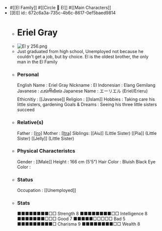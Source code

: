 - #[[El Family]]  #[[Circle 🍭 El]]  #[[Main Characters]]
- [[El]]
  id:: 672c6a3a-735c-4b6c-8617-0ef5baed9814
	- # Eriel Gray
	- ![El y 256.png](../assets/El_y_256_1730862394099_0.png)
	- Just graduated from high school, Unemployed not because he couldn't get a job, but by choice. El is the oldest brother, the only man in the El Family
	- ### Personal
	  English Name                  : Eriel Gray
	  Nickname                      : El
	  Indonesian                    : Elang Gemilang
	  Javanese                      : ꦌꦭꦁꦒꦼꦩꦶꦭꦁ
	  Japanese Name                 : エーリエル (Eriel/Erieru)
	  Ethicnitiy                    : [[Javanese]]
	  Religion                      : [[Islam]]
	  Hobbies                       : Taking care his little sisters, gardening
	  Goals & Dreams                : Seeing his three little sisters succeed
	- ### Relative(s)
	  Father                        : [[Iro]](Deceased)
	  Mother                        : [[Itra]](Deceased)
	  Siblings:
	  [[Aiu]] (Little Sister)
	  [[Pia]] (Little Sister)
	  [[Jelly]] (Little Sister)
	- ### Physical Characteristcs
	  Gender                        : [[Male]] 
	  Height                        : 166 cm (5'5")
	  Hair Color                    : Bluish Black
	  Eye Color                     :
	- ### Status
	  Occupation                    : [[Unemployed]]
	- ### Stats
	  ■■■■■■■■□□ Strength 8         ■■■■■■■■□□ Intelligence 8  
	  ■■■■■■■□□□ Good     7         ■■■■■□□□□□ Bad          5
	  ■■■■■■■■■□ Charisma 9         ■■■■■■■■□□ Wealth       8